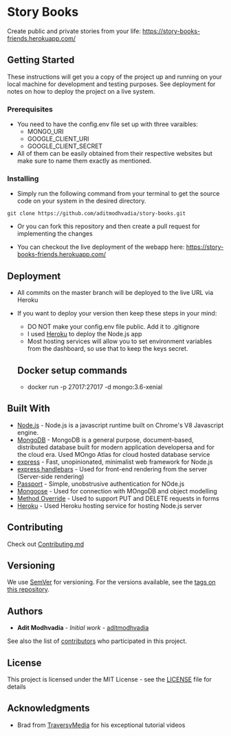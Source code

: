 # Story Books

Create public and private stories from your life:
https://story-books-friends.herokuapp.com/

## Getting Started

These instructions will get you a copy of the project up and running on your local machine for development and testing purposes. See deployment for notes on how to deploy the project on a live system.

### Prerequisites

- You need to have the config.env file set up with three varaibles:
  - MONGO_URI
  - GOOGLE_CLIENT_URI
  - GOOGLE_CLIENT_SECRET
- All of them can be easily obtained from their respective websites but make sure to name them exactly as mentioned.

### Installing

- Simply run the following command from your terminal to get the source code on your system in the desired directory.

```
git clone https://github.com/aditmodhvadia/story-books.git
```

- Or you can fork this repository and then create a pull request for implementing the changes

- You can checkout the live deployment of the webapp here: https://story-books-friends.herokuapp.com/

## Deployment

- All commits on the master branch will be deployed to the live URL via Heroku
- If you want to deploy your version then keep these steps in your mind:

  - DO NOT make your config.env file public. Add it to .gitignore
  - I used [Heroku](https://heroku.com) to deploy the Node.js app
  - Most hosting services will allow you to set environment variables from the dashboard, so use that to keep the keys secret.

  ## Docker setup commands

  - docker run -p 27017:27017 -d mongo:3.6-xenial

## Built With

- [Node.js](https://nodejs.org/en/) - Node.js is a javascript runtime built on Chrome's V8 Javascript engine.
- [MongoDB](https://mongodb.com/) - MongoDB is a general purpose, document-based, distributed database built for modern application developersa and for the cloud era. Used MOngo Atlas for cloud hosted database service
- [express](https://expressjs.com/) - Fast, unopinionated, minimalist web framework for Node.js
- [express handlebars](https://www.npmjs.com/package/express-handlebars) - Used for front-end rendering from the server (Server-side rendering)
- [Passport](http://www.passportjs.org/) - Simple, unobstrusive authentication for NOde.js
- [Mongoose](https://mongoosejs.com/) - Used for connection with MOngoDB and object modelling
- [Method Override](http://expressjs.com/en/resources/middleware/method-override.html) - Used to support PUT and DELETE requests in forms
- [Heroku](https://heroku.com) - Used Heroku hosting service for hosting Node.js server

## Contributing

Check out [Contributing.md](./Contributing.md)

## Versioning

We use [SemVer](http://semver.org/) for versioning. For the versions available, see the [tags on this repository](https://github.com/aditmodhvadia/story-books/tags).

## Authors

- **Adit Modhvadia** - _Initial work_ - [aditmodhvadia](https://github.com/aditmodhvadia/)

See also the list of [contributors](https://github.com/aditmodhvadia/story-books/contributors) who participated in this project.

## License

This project is licensed under the MIT License - see the [LICENSE](https://github.com/aditmodhvadia/story-books/blob/master/LICENSE) file for details

## Acknowledgments

- Brad from [TraversyMedia](https://www.youtube.com/user/TechGuyWeb) for his exceptional tutorial videos
